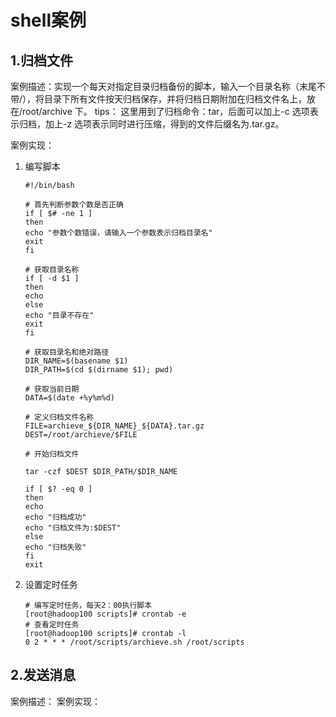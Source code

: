 # shell案例

## 1.归档文件

案例描述：实现一个每天对指定目录归档备份的脚本，输入一个目录名称（末尾不带/），将目录下所有文件按天归档保存，并将归档日期附加在归档文件名上，放在/root/archive 下。
tips：
这里用到了归档命令：tar，后面可以加上-c 选项表示归档，加上-z 选项表示同时进行压缩，得到的文件后缀名为.tar.gz。

案例实现：

1. 编写脚本

    ```shell
    #!/bin/bash

    # 首先判断参数个数是否正确
    if [ $# -ne 1 ]
    then
    echo "参数个数错误，请输入一个参数表示归档目录名"
    exit
    fi

    # 获取目录名称
    if [ -d $1 ]
    then
    echo
    else
    echo "目录不存在"
    exit
    fi

    # 获取目录名和绝对路径
    DIR_NAME=$(basename $1)
    DIR_PATH=$(cd $(dirname $1); pwd)

    # 获取当前日期
    DATA=$(date +%y%m%d)

    # 定义归档文件名称
    FILE=archieve_${DIR_NAME}_${DATA}.tar.gz
    DEST=/root/archieve/$FILE

    # 开始归档文件

    tar -czf $DEST $DIR_PATH/$DIR_NAME

    if [ $? -eq 0 ]
    then
    echo
    echo "归档成功"
    echo "归档文件为:$DEST"
    else
    echo "归档失败"
    fi
    exit
    ```

2. 设置定时任务

    ```shell
    # 编写定时任务，每天2：00执行脚本
    [root@hadoop100 scripts]# crontab -e
    # 查看定时任务
    [root@hadoop100 scripts]# crontab -l
    0 2 * * * /root/scripts/archieve.sh /root/scripts
    ```

## 2.发送消息

案例描述：
案例实现：
